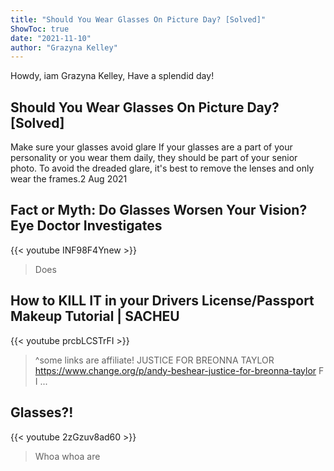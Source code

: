 ```yaml
---
title: "Should You Wear Glasses On Picture Day? [Solved]"
ShowToc: true 
date: "2021-11-10"
author: "Grazyna Kelley" 
---
```


Howdy, iam Grazyna Kelley, Have a splendid day!
## Should You Wear Glasses On Picture Day? [Solved]
Make sure your glasses avoid glare If your glasses are a part of your personality or you wear them daily, they should be part of your senior photo. To avoid the dreaded glare, it's best to remove the lenses and only wear the frames.2 Aug 2021

## Fact or Myth: Do Glasses Worsen Your Vision? Eye Doctor Investigates
{{< youtube INF98F4Ynew >}}
>Does 

## How to KILL IT in your Drivers License/Passport Makeup Tutorial | SACHEU
{{< youtube prcbLCSTrFI >}}
>^some links are affiliate! JUSTICE FOR BREONNA TAYLOR https://www.change.org/p/andy-beshear-justice-for-breonna-taylor F I ...

## Glasses?!
{{< youtube 2zGzuv8ad60 >}}
>Whoa whoa are 

